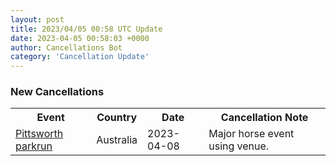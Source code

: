 ```yaml
---
layout: post
title: 2023/04/05 00:58 UTC Update
date: 2023-04-05 00:58:03 +0000
author: Cancellations Bot
category: 'Cancellation Update'
---
```


<h3>New Cancellations</h3>
<div class='hscrollable'>
<table style='width: 100%'>
    <tr>
        <th>Event</th>
        <th>Country</th>
        <th>Date</th>
        <th>Cancellation Note</th>
    </tr>
    <tr>
        <td><a href="https://www.parkrun.com.au/pittsworth">Pittsworth parkrun</a></td>
        <td>Australia</td>
        <td>2023-04-08</td>
        <td>Major horse event using venue.</td>
    </tr>
</table>
</div>
